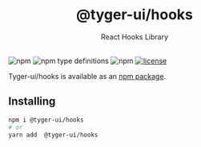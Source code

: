 <h1 align="center">
  @tyger-ui/hooks
</h1>

<div align="center">
React Hooks Library
<br /> 
<br />
</div>

![npm](https://img.shields.io/npm/v/@tyger-ui/hooks)
![npm type definitions](https://img.shields.io/npm/types/@tyger-ui/hooks)
![npm](https://img.shields.io/npm/dm/@tyger-ui/hooks)
[![license](https://img.shields.io/badge/license-MIT-blue.svg)](https://github.com/mui/material-ui/blob/HEAD/LICENSE)

Tyger-ui/hooks is available as an [npm package](https://www.npmjs.com/package/@tyger-ui/hooks).

## Installing

```sh
npm i @tyger-ui/hooks
# or
yarn add  @tyger-ui/hooks
```
